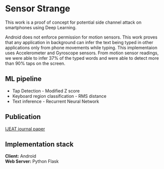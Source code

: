# Sensor Strange
This work is a proof of concept for potential side channel attack on smartphones using Deep Learning.

Android does not enforce permission for motion sensors. This work proves that any application in background can infer the text being typed in other applications only from phone movements while typing. This implementaion uses Accelerometer and Gyroscope sensors. From motion sensor readings, we were able to infer 37% of the typed words and were able to detect more than 90% taps on the screen.

## ML pipeline
- Tap Detection - Modified Z score
- Keyboard region classification - RMS distance
- Text inference - Recurrent Neural Network

## Publication
[IJEAT journal paper](https://www.ijeat.org/wp-content/uploads/papers/v9i2/B3432129219.pdf)

## Implementation stack
**Client:** Android  
**Web Server:** Python Flask